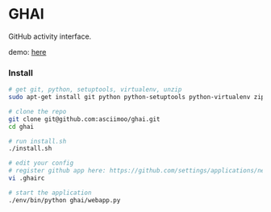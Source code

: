 GHAI
====

GitHub activity interface.


demo: [here](http://ghai.0x2a.tk/)


### Install

```bash
# get git, python, setuptools, virtualenv, unzip
sudo apt-get install git python python-setuptools python-virtualenv zip

# clone the repo
git clone git@github.com:asciimoo/ghai.git
cd ghai

# run install.sh
./install.sh

# edit your config
# register github app here: https://github.com/settings/applications/new (set callback url to http://your.domain/callback)
vi .ghairc

# start the application
./env/bin/python ghai/webapp.py
```
